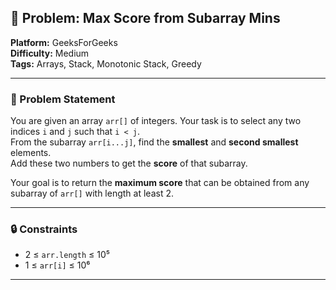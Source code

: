 ## 🎯 Problem: Max Score from Subarray Mins

**Platform:** GeeksForGeeks  
**Difficulty:** Medium  
**Tags:** Arrays, Stack, Monotonic Stack, Greedy

---

### 🧩 Problem Statement

You are given an array `arr[]` of integers. Your task is to select any two indices `i` and `j` such that `i < j`.  
From the subarray `arr[i...j]`, find the **smallest** and **second smallest** elements.  
Add these two numbers to get the **score** of that subarray.

Your goal is to return the **maximum score** that can be obtained from any subarray of `arr[]` with length at least 2.

---

### 🔒 Constraints

- 2 ≤ `arr.length` ≤ 10⁵  
- 1 ≤ `arr[i]` ≤ 10⁶

---